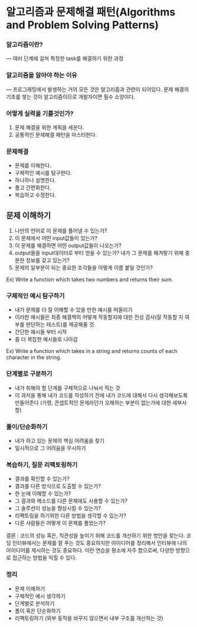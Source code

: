 # 알고리즘과 문제해결 패턴(Algorithms and Problem Solving Patterns)

### 알고리즘이란?

— 여러 단계에 걸쳐 특정한 task를 해결하기 위한 과정

### 알고리즘을 알아야 하는 이유

— 프로그래밍에서 발생하는 거의 모든 것은 알고리즘과 관련이 되어있다. 문제 해결의 기초를 쌓는 것이 알고리즘이므로 개발자이면 필수 소양이다.

### 어떻게 실력을 기를것인가?

1. 문제 해결을 위한 계획을 세운다.
2. 공통적인 문제해결 패턴을 마스터한다.

### 문제해결

- 문제를 이해한다.
- 구체적인 예시를 탐구한다.
- 하나하나 설명한다.
- 풀고 간편화한다.
- 복습하고 수정한다.

## 문제 이해하기

1. 나만의 언어로 이 문제를 풀어낼 수 있는가?
2. 이 문제에서 어떤 input값들이 있는가?
3. 이 문제를 해결하면 어떤 output값들이 나오는가?
4. output들을 input데이터로 부터 얻을 수 있는가? 내가 그 문제를 해겨랗기 위해 충분한 정보를 갖고 있는가?
5.  문제의 일부분이 되는 중요한 조각들을 어떻게 이름 붙일 것인가?

$Ex)$ Write a function which takes two numbers and returns their sum.

### 구체적인 예시 탐구하기

- 내가 문제를 더 잘 이해할 수 있을 만한 예시를 떠올리기
- 이러한 예시들은 최종 해결책의 어떻게 작동할지에 대한 전성 검사(잘 작동할 지 여부를 판단하는 테스트)를 제공해줄 것.
- 간단한 예시들 부터 시작
- 좀 더 복잡한 예시들로 나아감

Ex) Write a function which takes in a string and returns counts of each character in the string.

### 단계별로 구분하기

- 내가 취해야 할 단계를 구체적으로 나눠서 적는 것
- 이 과저을 통해 내가 코드를 작성하기 전에 내가 코드에 대해서 다시 생각해보도록 만들어준다 (가령, 콘셉트적인 문제라던가 오해하는 부분이 없는가에 대한 세부사항)

### 풀이/단순화하기

- 내가 하고 있는 문제의 핵심 어려움을 찾기
- 일시적으로 그 어려움을 무시하기

### 복습하기, 질문 리팩토링하기

- 결과를 확인할 수 있는가?
- 결과를 다른 방식으로 도출할 수 있는가?
- 한 눈에 이해할 수 있는가?
- 그 결과와 메소드를 다른 문제에도 사용할 수 있는가?
- 그 솔루션이 성능을 향상시킬 수 있는가?
- 리팩토링을 하기위한 다른 방법을 생각할 수 있는가?
- 다른 사람들은 어떻게 이 문제를 풀었는가?

결론 :  코드의 성능 혹은, 직관성을 높이기 위해 코드를 개선하기 위한 방안을 찾는다. 코딩 인터뷰에서는 문제를 잘 푸는 것도 중요하지만 아이디어를 정리해서 인터뷰에 나의 아이디어를 제시하는 것도 중요하다. 이런 연습을 평소에 자주 함으로써, 다양한 방향으로 접근하는 방법을 익힐 수 있다.

### 정리

- 문제 이해하기
- 구체적인 예시 생각하기
- 단계별로 분석하기
- 풀이 혹은 단순화하기
- 리팩토링하기 (외부 동작을 바꾸지 않으면서 내부 구조를 개선하는 것)
